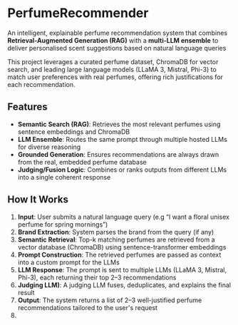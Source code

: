 # PerfumeRecommender

An intelligent, explainable perfume recommendation system that combines **Retrieval-Augmented Generation (RAG)** with a **multi-LLM ensemble** to deliver personalised scent suggestions based on natural language queries

This project leverages a curated perfume dataset, ChromaDB for vector search, and leading large language models (LLaMA 3, Mistral, Phi-3) to match user preferences with real perfumes, offering rich justifications for each recommendation.

## Features
- **Semantic Search (RAG)**: Retrieves the most relevant perfumes using sentence embeddings and ChromaDB
- **LLM Ensemble**: Routes the same prompt through multiple hosted LLMs for diverse reasoning
- **Grounded Generation**: Ensures recommendations are always drawn from the real, embedded perfume database
- **Judging/Fusion Logic**: Combines or ranks outputs from different LLMs into a single coherent response

## How It Works
1. **Input**: User submits a natural language query (e.g “I want a floral unisex perfume for spring mornings”)
2. **Brand Extraction**: System parses the brand from the query (if any)
3. **Semantic Retrieval**: Top-k matching perfumes are retrieved from a vector database (ChromaDB) using sentence-transformer embeddings
4. **Prompt Construction**: The retrieved perfumes are passed as context into a custom prompt for the LLMs
5. **LLM Response**: The prompt is sent to multiple LLMs (LLaMA 3, Mistral, Phi-3), each returning their top 2–3 recommendations
6. **Judging LLM)**: A judging LLM fuses, deduplicates, and explains the final result
7. **Output**: The system returns a list of 2–3 well-justified perfume recommendations tailored to the user's request
8. 
